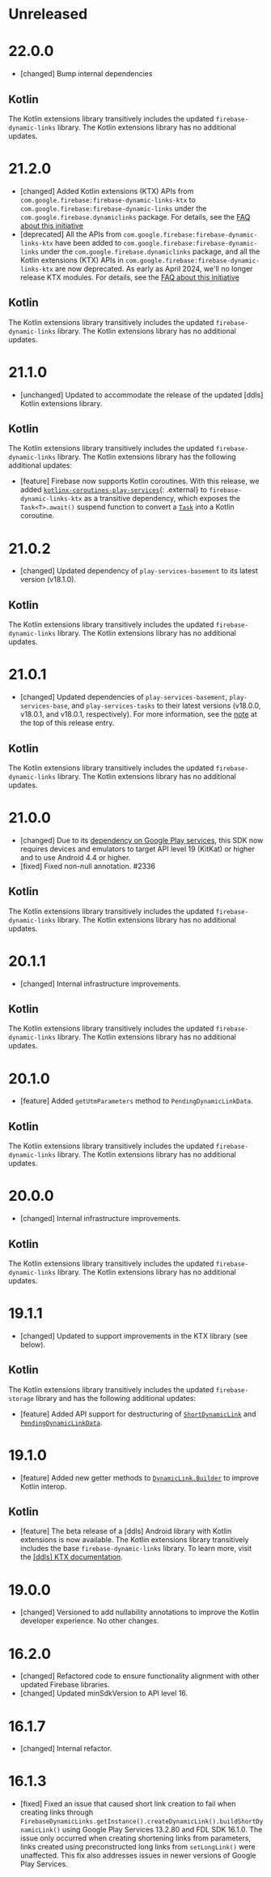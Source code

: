 # Unreleased


# 22.0.0
* [changed] Bump internal dependencies


## Kotlin
The Kotlin extensions library transitively includes the updated
`firebase-dynamic-links` library. The Kotlin extensions library has no additional
updates.

# 21.2.0
* [changed] Added Kotlin extensions (KTX) APIs from `com.google.firebase:firebase-dynamic-links-ktx`
  to `com.google.firebase:firebase-dynamic-links` under the `com.google.firebase.dynamiclinks` package.
  For details, see the
  [FAQ about this initiative](https://firebase.google.com/docs/android/kotlin-migration)
* [deprecated] All the APIs from `com.google.firebase:firebase-dynamic-links-ktx` have been added to
  `com.google.firebase:firebase-dynamic-links` under the `com.google.firebase.dynamiclinks` package,
  and all the Kotlin extensions (KTX) APIs in `com.google.firebase:firebase-dynamic-links-ktx` are
  now deprecated. As early as April 2024, we'll no longer release KTX modules. For details, see the
  [FAQ about this initiative](https://firebase.google.com/docs/android/kotlin-migration)


## Kotlin
The Kotlin extensions library transitively includes the updated
`firebase-dynamic-links` library. The Kotlin extensions library has no additional
updates.

# 21.1.0
* [unchanged] Updated to accommodate the release of the updated
  [ddls] Kotlin extensions library.


## Kotlin
The Kotlin extensions library transitively includes the updated
  `firebase-dynamic-links` library. The Kotlin extensions library has the
  following additional updates:

* [feature] Firebase now supports Kotlin coroutines.
  With this release, we added
  [`kotlinx-coroutines-play-services`](https://kotlinlang.org/api/kotlinx.coroutines/kotlinx-coroutines-play-services/){: .external}
  to `firebase-dynamic-links-ktx` as a transitive dependency, which exposes the
  `Task<T>.await()` suspend function to convert a
  [`Task`](https://developers.google.com/android/guides/tasks) into a Kotlin
  coroutine.

# 21.0.2
* [changed] Updated dependency of `play-services-basement` to its latest
  version (v18.1.0).


## Kotlin
The Kotlin extensions library transitively includes the updated
`firebase-dynamic-links` library. The Kotlin extensions library has no
additional updates.

# 21.0.1
* [changed] Updated dependencies of `play-services-basement`,
  `play-services-base`, and `play-services-tasks` to their latest versions
  (v18.0.0, v18.0.1, and v18.0.1, respectively). For more information, see the
  [note](#basement18-0-0_base18-0-1_tasks18-0-1) at the top of this release
  entry.


## Kotlin
The Kotlin extensions library transitively includes the updated
`firebase-dynamic-links` library. The Kotlin extensions library has no
additional updates.

# 21.0.0
* [changed] Due to its
  [dependency on Google Play services](/docs/android/android-play-services),
  this SDK now requires devices and emulators to target API level 19 (KitKat)
  or higher and to use Android 4.4 or higher.
* [fixed] Fixed non-null annotation.
  #2336


## Kotlin
The Kotlin extensions library transitively includes the updated
`firebase-dynamic-links` library. The Kotlin extensions library has no
additional updates.

# 20.1.1
* [changed] Internal infrastructure improvements.


## Kotlin
The Kotlin extensions library transitively includes the updated
`firebase-dynamic-links` library. The Kotlin extensions library has no
additional updates.

# 20.1.0
* [feature] Added `getUtmParameters` method to `PendingDynamicLinkData`.


## Kotlin
The Kotlin extensions library transitively includes the updated
`firebase-dynamic-links` library. The Kotlin extensions library has no
additional updates.

# 20.0.0
* [changed] Internal infrastructure improvements.


## Kotlin
The Kotlin extensions library transitively includes the updated
`firebase-dynamic-links` library. The Kotlin extensions library has no
additional updates.

# 19.1.1
* [changed] Updated to support improvements in the KTX library (see below).


## Kotlin
The Kotlin extensions library transitively includes the updated
`firebase-storage` library and has the following additional updates:

* [feature] Added API support for destructuring of
  [`ShortDynamicLink`](/docs/reference/kotlin/com/google/firebase/dynamiclinks/ShortDynamicLink)
  and
  [`PendingDynamicLinkData`](/docs/reference/kotlin/com/google/firebase/dynamiclinks/PendingDynamicLinkData).

# 19.1.0
* [feature] Added new getter methods to
  [`DynamicLink.Builder`](//firebase.google.com/docs/reference/android/com/google/firebase/dynamiclinks/DynamicLink.Builder)
  to improve Kotlin interop.


## Kotlin
* [feature] The beta release of a [ddls] Android library with
  Kotlin extensions is now available. The Kotlin extensions library transitively
  includes the base `firebase-dynamic-links` library. To learn more, visit the
  [[ddls] KTX documentation](/docs/reference/kotlin/com/google/firebase/dynamiclinks/ktx/package-summary).

# 19.0.0
* [changed] Versioned to add nullability annotations to improve the Kotlin
  developer experience. No other changes.

# 16.2.0
* [changed] Refactored code to ensure functionality alignment with other
  updated Firebase libraries.
* [changed] Updated minSdkVersion to API level 16.

# 16.1.7
* [changed] Internal refactor.

# 16.1.3
* [fixed] Fixed an issue that caused short link creation to fail when creating
links through `FirebaseDynamicLinks.getInstance().createDynamicLink().buildShortDynamicLink()`
using Google Play Services 13.2.80 and FDL SDK 16.1.0. The issue only occurred
when creating shortening links from parameters, links created using
preconstructed long links from `setLongLink()` were unaffected. This fix also
addresses issues in newer versions of Google Play Services.


